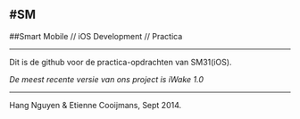 #SM
---

##Smart Mobile // iOS Development // Practica

---

Dit is de github voor de practica-opdrachten van SM31(iOS).

_De meest recente versie van ons project is iWake 1.0_

---

Hang Nguyen & Etienne Cooijmans, Sept 2014.

